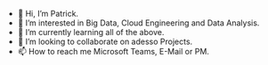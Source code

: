 - 👋 Hi, I’m Patrick.
- 👀 I’m interested in Big Data, Cloud Engineering and Data Analysis.
- 🌱 I’m currently learning all of the above.
- 💞️ I’m looking to collaborate on adesso Projects.
- 📫 How to reach me Microsoft Teams, E-Mail or PM.

<!---
p-friedmann/p-friedmann is a ✨ special ✨ repository because its `README.md` (this file) appears on your GitHub profile.
You can click the Preview link to take a look at your changes.
--->
